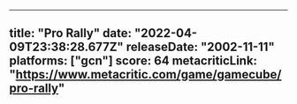 
---
title: "Pro Rally"
date: "2022-04-09T23:38:28.677Z"
releaseDate: "2002-11-11"
platforms: ["gcn"]
score: 64
metacriticLink: "https://www.metacritic.com/game/gamecube/pro-rally"
---
